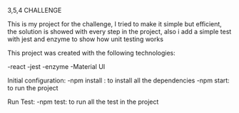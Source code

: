 3,5,4 CHALLENGE

This is my project for the challenge, I tried to make it simple but efficient, the solution is showed with every step in the project, also i add a simple test with jest and enzyme to show how unit testing works

This project was created with the following technologies:

-react
-jest
-enzyme
-Material UI


Initial configuration:
-npm install : to install all the dependencies
-npm start: to run the project

Run Test:
-npm test: to run all the test in the project
